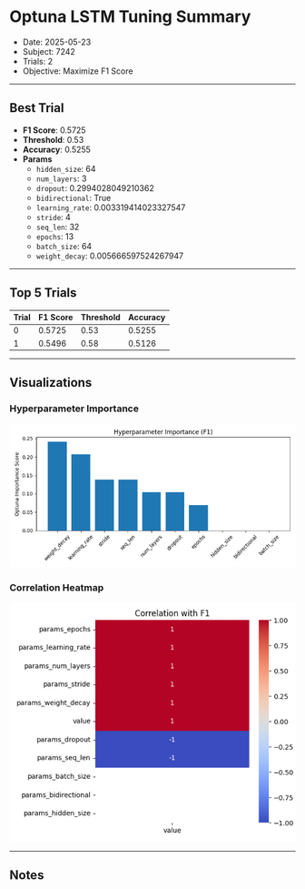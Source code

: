 # Optuna LSTM Tuning Summary
- Date: 2025-05-23
- Subject: 7242
- Trials: 2
- Objective: Maximize F1 Score

---

## Best Trial
- **F1 Score**: 0.5725
- **Threshold**: 0.53
- **Accuracy**: 0.5255
- **Params**
  - `hidden_size`: 64
  - `num_layers`: 3
  - `dropout`: 0.2994028049210362
  - `bidirectional`: True
  - `learning_rate`: 0.003319414023327547
  - `stride`: 4
  - `seq_len`: 32
  - `epochs`: 13
  - `batch_size`: 64
  - `weight_decay`: 0.005666597524267947

---

## Top 5 Trials
| Trial | F1 Score | Threshold | Accuracy |
|-------|----------|-----------|----------|
| 0 | 0.5725 | 0.53 | 0.5255 |
| 1 | 0.5496 | 0.58 | 0.5126 |

---

## Visualizations
### Hyperparameter Importance
![F1 Importance](f1_importance_barplot.png)

### Correlation Heatmap
![Correlation with F1](corr_heatmap.png)

---

## Notes